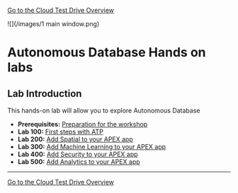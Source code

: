 [Go to the Cloud Test Drive Overview](../readme.md)

![](/images/1 main window.png)

# Autonomous Database Hands on labs #

## Lab Introduction

This hands-on lab will allow you to explore Autonomous Database

- **Prerequisites:** [Preparation for the workshop](prereq.md)
- **Lab 100:** [First steps with ATP](L100.md)
- **Lab 200:** [Add Spatial to your APEX app](L200.md)
- **Lab 300:** [Add Machine Learning to your APEX app](L300.md)
- **Lab 400:** [Add Security to your APEX app](L400.md)
- **Lab 500:** [Add Analytics to your APEX app](L500.md)





---

[Go to the Cloud Test Drive Overview](../readme.md)

